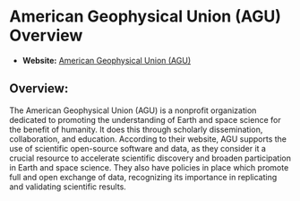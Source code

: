 # American Geophysical Union (AGU) Overview

- **Website:** [American Geophysical Union (AGU)](https://www.agu.org/)

## Overview:

The American Geophysical Union (AGU) is a nonprofit organization dedicated to promoting the understanding of Earth and space science for the benefit of humanity. It does this through scholarly dissemination, collaboration, and education. According to their website, AGU supports the use of scientific open-source software and data, as they consider it a crucial resource to accelerate scientific discovery and broaden participation in Earth and space science. They also have policies in place which promote full and open exchange of data, recognizing its importance in replicating and validating scientific results. 
